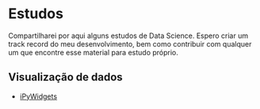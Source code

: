 # Estudos

Compartilharei por aqui alguns estudos de Data Science. Espero criar um track record do meu desenvolvimento, bem como contribuir com qualquer um que encontre esse material para estudo próprio.

## Visualização de dados

- [iPyWidgets](https://github.com/gabrielrflopes/estudos/blob/main/iPyWidgets_Criando_intera%C3%A7%C3%B5es_com_os_plots.ipynb)
